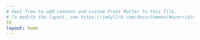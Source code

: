 ```yaml
---
# Feel free to add content and custom Front Matter to this file.
# To modify the layout, see https://jekyllrb.com/docs/themes/#overriding-theme-defaults
TE
layout: home
---
```

